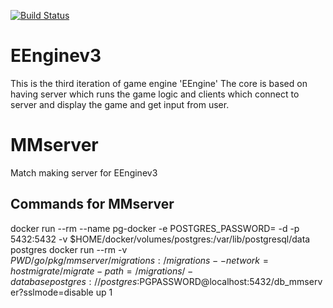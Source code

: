 [![Build Status](https://exxxooo.servegame.com:8443/buildStatus/icon?job=GithubHook)](https://exxxooo.servegame.com:8443/job/GithubHook/)

# EEnginev3
This is the third iteration of game engine 'EEngine'
The core is based on having server which runs the game logic and clients which connect to server and display the game and get input from user.

# MMserver
Match making server for EEnginev3

## Commands for MMserver
docker run --rm --name pg-docker -e POSTGRES_PASSWORD=<passwd> -d -p 5432:5432 -v $HOME/docker/volumes/postgres:/var/lib/postgresql/data postgres
docker run --rm -v $PWD/go/pkg/mmserver/migrations:/migrations --network=host migrate/migrate -path=/migrations/ -database postgres://postgres:$PGPASSWORD@localhost:5432/db_mmserver?sslmode=disable up 1
